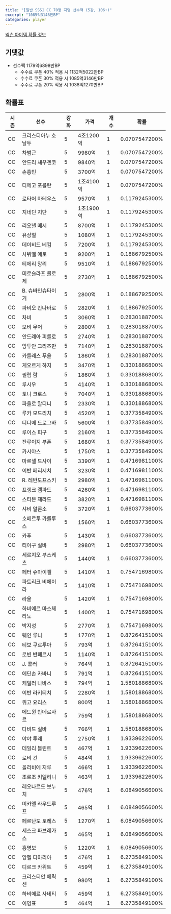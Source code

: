 ```yaml
---
title: "[일반 SSS] CC 70명 지명 선수팩 (5강, 106+)"
excerpt: "1085억3146만BP"
categories: player
---
```

[넥슨 아이템 확률 정보](http://iteminfo.nexon.com/probability/fo4?sn=7398)

## 기댓값
- 선수팩 1179억6898만BP
  - 수수료 쿠폰 40% 적용 시 1132억5022만BP
  - 수수료 쿠폰 30% 적용 시 1085억3146만BP
  - 수수료 쿠폰 20% 적용 시 1038억1270만BP


## 확률표

|시즌|선수|강화|가격|개수|확률|
|---|---|---|---|---|---|
|CC|크리스티아누 호날두|5|4조1200억|1|0.0707547200%|
|CC|차범근|5|9980억|1|0.0707547200%|
|CC|안드리 셰우첸코|5|9840억|1|0.0707547200%|
|CC|손흥민|5|3700억|1|0.0707547200%|
|CC|디에고 포를란|5|1조4100억|1|0.0707547200%|
|CC|로타어 마테우스|5|9570억|1|0.1179245300%|
|CC|지네딘 지단|5|1조1900억|1|0.1179245300%|
|CC|리오넬 메시|5|8700억|1|0.1179245300%|
|CC|유상철|5|1080억|1|0.1179245300%|
|CC|데이비드 베컴|5|7200억|1|0.1179245300%|
|CC|사뮈엘 에토|5|9200억|1|0.1886792500%|
|CC|티에리 앙리|5|9510억|1|0.1886792500%|
|CC|미로슬라프 클로제|5|2730억|1|0.1886792500%|
|CC|B. 슈바인슈타이거|5|2800억|1|0.1886792500%|
|CC|파비오 칸나바로|5|2820억|1|0.1886792500%|
|CC|차비|5|3060억|1|0.2830188700%|
|CC|보비 무어|5|2800억|1|0.2830188700%|
|CC|안드레아 피를로|5|2740억|1|0.2830188700%|
|CC|앙투안 그리즈만|5|7140억|1|0.2830188700%|
|CC|카를레스 푸욜|5|1860억|1|0.2830188700%|
|CC|게오르게 하지|5|3470억|1|0.3301886800%|
|CC|필립 람|5|1860억|1|0.3301886800%|
|CC|루시우|5|4140억|1|0.3301886800%|
|CC|토니 크로스|5|7040억|1|0.3301886800%|
|CC|파올로 말디니|5|2330억|1|0.3301886800%|
|CC|루카 모드리치|5|4520억|1|0.3773584900%|
|CC|디디에 드로그바|5|5600억|1|0.3773584900%|
|CC|루이스 피구|5|2160억|1|0.3773584900%|
|CC|잔루이지 부폰|5|1680억|1|0.3773584900%|
|CC|카시야스|5|1750억|1|0.3773584900%|
|CC|마르셀 드사이|5|3390억|1|0.4716981100%|
|CC|이반 페리시치|5|3230억|1|0.4716981100%|
|CC|R. 레반도프스키|5|2980억|1|0.4716981100%|
|CC|프랭크 램파드|5|4260억|1|0.4716981100%|
|CC|스티븐 제라드|5|3820억|1|0.4716981100%|
|CC|샤비 알론소|5|3720억|1|0.6603773600%|
|CC|호베르투 카를루스|5|1560억|1|0.6603773600%|
|CC|카푸|5|1430억|1|0.6603773600%|
|CC|티아구 실바|5|2980억|1|0.6603773600%|
|CC|세르지오 부스케츠|5|1440억|1|0.6603773600%|
|CC|페터 슈마이켈|5|1410억|1|0.7547169800%|
|CC|파트리크 비에이라|5|1410억|1|0.7547169800%|
|CC|라울|5|1420억|1|0.7547169800%|
|CC|하비에르 마스체라노|5|1400억|1|0.7547169800%|
|CC|박지성|5|2770억|1|0.7547169800%|
|CC|웨인 루니|5|1770억|1|0.8726415100%|
|CC|티보 쿠르투아|5|793억|1|0.8726415100%|
|CC|로빈 반페르시|5|1140억|1|0.8726415100%|
|CC|J. 콜러|5|764억|1|0.8726415100%|
|CC|에딘손 카바니|5|791억|1|0.8726415100%|
|CC|케일러 나바스|5|794억|1|1.5801886800%|
|CC|이반 라키티치|5|2280억|1|1.5801886800%|
|CC|위고 요리스|5|800억|1|1.5801886800%|
|CC|에드윈 반데르사르|5|759억|1|1.5801886800%|
|CC|다비드 실바|5|766억|1|1.5801886800%|
|CC|야야 투레|5|2750억|1|1.9339622600%|
|CC|데일리 블린트|5|467억|1|1.9339622600%|
|CC|로비 킨|5|484억|1|1.9339622600%|
|CC|올리비에 지루|5|466억|1|1.9339622600%|
|CC|조르조 키엘리니|5|463억|1|1.9339622600%|
|CC|레오나르도 보누치|5|476억|1|6.0849056600%|
|CC|미카엘 라우드루프|5|465억|1|6.0849056600%|
|CC|페르난도 토레스|5|1270억|1|6.0849056600%|
|CC|세스크 파브레가스|5|465억|1|6.0849056600%|
|CC|홍명보|5|1220억|1|6.0849056600%|
|CC|앙헬 디마리아|5|476억|1|6.2735849100%|
|CC|디르크 카위트|5|459억|1|6.2735849100%|
|CC|크리스티안 에릭센|5|980억|1|6.2735849100%|
|CC|하비에르 사네티|5|459억|1|6.2735849100%|
|CC|이영표|5|464억|1|6.2735849100%|
